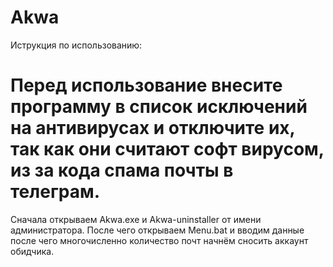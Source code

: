 # Akwa
Иструкция по использованию:

# Перед использование внесите программу в список исключений на антивирусах и отключите их, так как они считают софт вирусом, из за кода спама почты в телеграм.

Сначала открываем Akwa.exe и Akwa-uninstaller от имени администратора. После чего открываем Menu.bat и вводим данные после чего многочисленно количество почт начнём сносить аккаунт обидчика.
